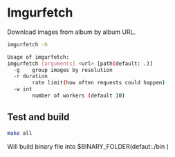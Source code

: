 # Imgurfetch
Download images from album by album URL.

```sh
imgurfetch -h

Usage of imgurfetch:
imgurfetch [arguments] <url> [path(default: .)]
  -g	group images by resolution
  -r duration
    	rate limit(how often requests could happen)
  -w int
    	number of workers (default 10)

```

## Test and build
```sh
make all
```

Will build binary file into $BINARY_FOLDER(defaut:./bin )